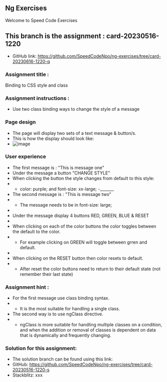 ## Ng Exercises

Welcome to Speed Code Exercises

## This branch is the assignment : card-20230516-1220

- GitHub link: https://github.com/SpeedCodeNpo/ng-exercises/tree/card-20230616-1220-q

### Assignment title :

Binding to CSS style and class

### Assignment instructions :

- Use two class binding ways to change the style of a message

### Page design
- The page will display two sets of a text message & button/s.
- This is how the display should look like: 
- ![image](https://github.com/SpeedCodeNpo/ng-exercises/assets/132397719/f549b248-8f06-4267-955f-c648c2d0e88e)

### User experience
- The first message is : "This is message one"
- Under the message a button "CHANGE STYLE"
- When clicking the button the style changes from default to this style:
- - color: purple; and font-size: xx-large;
-_______
- The second message is : "This is message two"
- - The message needs to be in font-size: large;
-
- Under the message display 4 buttons RED, GREEN, BLUE & RESET
-
- When clicking on each of the color buttons the color toggles between the default to the color.
- - For example clicking on GREEN will toggle between grren and default.
-
- When clicking on the RESET button then color resets to default.
- - After reset the color buttons need to return to their default state (not remember their last state)

### Assignment hint :

- For the first message use class binding syntax.
- - It is the most suitable for handling a single class.
- The second way is to use ngClass directive.
- - ngClass is more suitable for handling multiple classes on a condition, and when the addition or removal of classes is dependent on data that is dynamically and frequently changing.

### Solution for this assignment:

- The solution branch can be found using this link:
- GitHub:  https://github.com/SpeedCodeNpo/ng-exercises/tree/card-20230516-1220-s
- Stackblitz:  xxx
